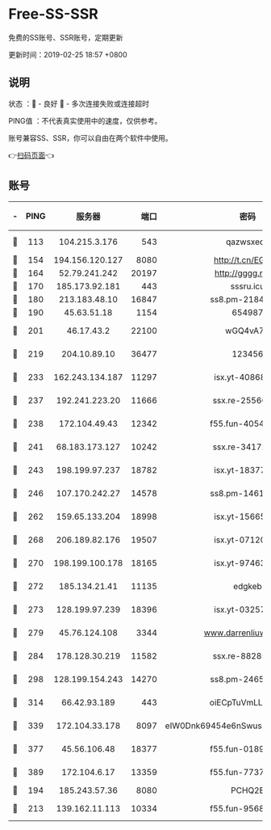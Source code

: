 # Free-SS-SSR

免费的SS账号、SSR账号，定期更新

更新时间：2019-02-25 18:57 +0800

## 说明

状态     ：🙂 - 良好 🙁 - 多次连接失败或连接超时

PING值   ：不代表真实使用中的速度，仅供参考。

账号兼容SS、SSR，你可以自由在两个软件中使用。

👉[扫码页面](https://liesauer.github.io/free-ss-ssr.github.io/)👈

## 账号

|-|PING|服务器|端口|密码|加密方式|区域|
|:----:|:----:|:-----:|-----:|:----:|:----:|:----:|
|🙂|113|104.215.3.176|543|qazwsxedc|aes-256-gcm|JP|
|🙂|154|194.156.120.127|8080|http://t.cn/EGJIyrl|rc4-md5|RU|
|🙂|164|52.79.241.242|20197|http://gggg.rocks|chacha20|KR|
|🙂|170|185.173.92.181|443|sssru.icu|rc4-md5|RU|
|🙂|180|213.183.48.10|16847|ss8.pm-21844006|rc4-md5|RU|
|🙂|190|45.63.51.18|1154|654987|chacha20|US|
|🙂|201|46.17.43.2|22100|wGQ4vA7D|aes-256-gcm|RU|
|🙂|219|204.10.89.10|36477|123456|aes-256-cfb|US|
|🙂|233|162.243.134.187|11297|isx.yt-40868307|aes-256-cfb|US|
|🙂|237|192.241.223.20|11666|ssx.re-25566820|aes-256-cfb|US|
|🙂|238|172.104.49.43|12342|f55.fun-40543073|aes-256-cfb|SG|
|🙂|241|68.183.173.127|10242|ssx.re-34172172|aes-256-cfb|US|
|🙂|243|198.199.97.237|18782|isx.yt-18377229|aes-256-cfb|US|
|🙂|246|107.170.242.27|14578|ss8.pm-14613158|aes-256-cfb|US|
|🙂|262|159.65.133.204|18998|isx.yt-15665435|aes-256-cfb|SG|
|🙂|268|206.189.82.176|19507|isx.yt-07120168|aes-256-cfb|SG|
|🙂|270|198.199.100.178|18165|isx.yt-97463980|aes-256-cfb|US|
|🙂|272|185.134.21.41|11135|edgkeb|aes-256-cfb|GB|
|🙂|273|128.199.97.239|18396|isx.yt-03257218|aes-256-cfb|SG|
|🙂|279|45.76.124.108|3344|www.darrenliuwei.com|aes-256-cfb|AU|
|🙂|284|178.128.30.219|11582|ssx.re-88285477|aes-256-cfb|SG|
|🙂|298|128.199.154.243|14270|ss8.pm-24650269|aes-256-cfb|SG|
|🙂|314|66.42.93.189|443|oiECpTuVmLLxk4Ts|aes-256-cfb|US|
|🙂|339|172.104.33.178|8097|eIW0Dnk69454e6nSwuspv9DmS201tQ0D|aes-256-cfb|SG|
|🙂|377|45.56.106.48|18377|f55.fun-01898711|aes-256-cfb|US|
|🙂|389|172.104.6.17|13359|f55.fun-77379791|aes-256-cfb|US|
|🙂|194|185.243.57.36|8080|PCHQ2E|rc4-md5|US|
|🙂|213|139.162.11.113|10334|f55.fun-95689731|aes-256-cfb|SG|
